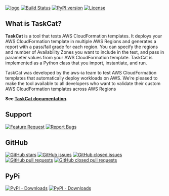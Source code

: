 [![logo](https://raw.githubusercontent.com/aws-ia/taskcat/main/assets/docs/images/tcat.png)](https://taskcat.io/)
[![Build Status](https://travis-ci.com/aws-ia/taskcat.svg?branch=main)](https://travis-ci.com/aws-ia/taskcat) [![PyPI version](https://badge.fury.io/py/taskcat.svg)](https://badge.fury.io/py/taskcat) [![License](https://img.shields.io/badge/License-Apache%202.0-blue.svg)](https://opensource.org/licenses/Apache-2.0)



## What is TaskCat?
**TaskCat** is a tool that tests AWS CloudFormation templates. It deploys your AWS
CloudFormation template in multiple AWS Regions and generates a report with a pass/fail
grade for each region. You can specify the regions and number of Availability Zones you
want to include in the test, and pass in parameter values from your AWS CloudFormation
template. TaskCat is implemented as a Python class that you import, instantiate, and run.

TaskCat was developed by the aws-ia team to test AWS CloudFormation templates
that automatically deploy workloads on AWS. We’re pleased to make the tool available to
all developers who want to validate their custom AWS CloudFormation templates across
AWS Regions

__See [TaskCat documentation](https://aws-ia.github.io/taskcat/).__

## Support
[![Feature Request](https://img.shields.io/badge/Open%20Issues-Feature%20Request-green.svg)](https://github.com/aws-ia/taskcat/issues/new/choose)
[![Report Bugs](https://img.shields.io/badge/Open%20Issue-Report%20Bug-red.svg)](https://github.com/aws-ia/taskcat/issues/new/choose)

## GitHub

[![GitHub stars](https://img.shields.io/github/stars/aws-ia/taskcat.svg?style=social&label=Stars)](https://github.com/aws-ia/taskcat)
[![GitHub issues](https://img.shields.io/github/issues/aws-ia/taskcat.svg)](https://github.com/aws-ia/taskcat/issues)
[![GitHub closed issues](https://img.shields.io/github/issues-closed-raw/aws-ia/taskcat.svg)](https://github.com/aws-ia/taskcat/issues?q=is%3Aissue+is%3Aclosed)
[![GitHub pull requests](https://img.shields.io/github/issues-pr/aws-ia/taskcat.svg)](https://github.com/aws-ia/taskcat/pulls)
[![GitHub closed pull requests](https://img.shields.io/github/issues-pr-closed-raw/aws-ia/taskcat.svg)](https://github.com/aws-ia/taskcat/pulls?q=is%3Apr+is%3Aclosed)

## PyPi

[![PyPI - Downloads](https://img.shields.io/pypi/dw/taskcat.svg)](https://pypi.org/project/taskcat/#history)
[![PyPI - Downloads](https://img.shields.io/pypi/dm/taskcat.svg)](https://pypi.org/project/taskcat/#history)
